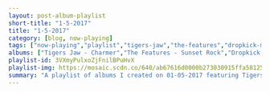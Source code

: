 ```yaml
---
layout: post-album-playlist
short-title: "1-5-2017"
title: "1-5-2017"
category: [blog, now-playing]
tags: ["now-playing","playlist","tigers-jaw","the-features","dropkick-murphys","dropkick-murphys"]
albums: ["Tigers Jaw - Charmer","The Features - Sunset Rock","Dropkick Murphys - SIGNED and SEALED in BLOOD","Dropkick Murphys - The Warrior's Code"]
playlist-id: 3VXmyPulxoZjFnilBPuHvX
playlist-img: https://mosaic.scdn.co/640/ab67616d0000b273030915ffa58125ae36f13a6fab67616d0000b2732579fa1e1fee3f8146530263ab67616d0000b273c587e39047f3aca8ef0ab90dab67616d0000b273d2cd14fdfecbe5b7c4e56557
summary: "A playlist of albums I created on 01-05-2017 featuring Tigers Jaw, The Features, Dropkick Murphys, and Dropkick Murphys"
---
```

